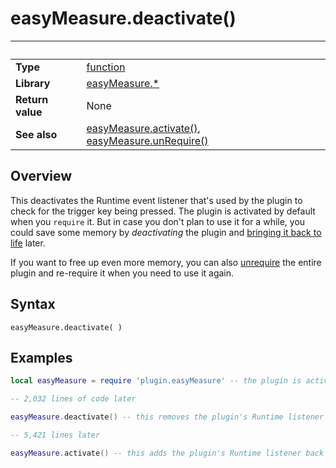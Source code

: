 # easyMeasure.deactivate()

|                      | &nbsp; 
| -------------------- | ---------------------------------------------------------------
| __Type__             | [function](http://docs.coronalabs.com/api/type/Function.html)
| __Library__          | [easyMeasure.*](Readme.markdown)
| __Return value__     | None
| __See also__         | [easyMeasure.activate()](deactivate.markdown), [easyMeasure.unRequire()](unRequire.markdown)


## Overview

This deactivates the Runtime event listener that's used by the plugin to check for the trigger key being pressed. The plugin is activated by default when you `require` it. But in case you don't plan to use it for a while, you could save some memory by _deactivating_ the plugin and [bringing it back to life](activate.markdown) later. 

If you want to free up even more memory, you can also [unrequire](unRequire.markdown) the entire plugin and re-require it when you need to use it again.

## Syntax

	easyMeasure.deactivate( )


## Examples

``````lua
local easyMeasure = require 'plugin.easyMeasure' -- the plugin is activated by default. 

-- 2,032 lines of code later

easyMeasure.deactivate() -- this removes the plugin's Runtime listener

-- 5,421 lines later

easyMeasure.activate() -- this adds the plugin's Runtime listener back again


``````
